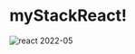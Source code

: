 # myStackReact!

![react 2022-05](https://user-images.githubusercontent.com/78349294/167270824-4de89546-0fd5-4279-9d7d-28ec1643ee4e.png)
